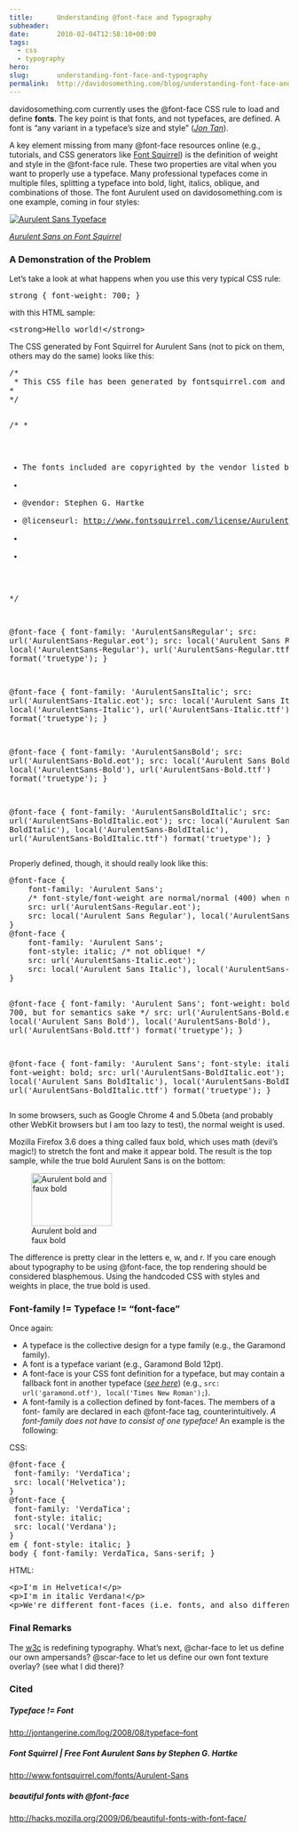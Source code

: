 ```yaml
---
title:      Understanding @font-face and Typography
subheader:  
date:       2010-02-04T12:58:10+00:00
tags:
  - css
  - typography
hero:       
slug:       understanding-font-face-and-typography
permalink:  http://davidosomething.com/blog/understanding-font-face-and-typography/
---
```



<p>davidosomething.com currently uses the @font-face CSS rule to load and define <strong>fonts</strong>. The key point is that fonts, and not typefaces, are defined. A font is &#8220;any variant in a typeface&#8217;s size and style&#8221; (<cite><a href="http://jontangerine.com/log/2008/08/typeface--font">Jon Tan</a></cite>).</p>
<p>A key element missing from many @font-face resources online (e.g., tutorials, and CSS generators like <a href="http://www.fontsquirrel.com/">Font Squirrel</a>) is the definition of weight and style in the @font-face rule. These two properties are vital when you want to properly use a typeface. Many professional typefaces come in multiple files, splitting a typeface into bold, light, italics, oblique, and combinations of those. The font Aurulent used on davidosomething.com is one example, coming in four styles:</p>
<div class="image aligncenter"><a href="http://davidosomething.com/content/uploads/aurulent.png"><img src="data:image/gif;base64,R0lGODdhAQABAPAAAP///wAAACwAAAAAAQABAEACAkQBADs=" data-lazy-type="image" data-lazy-src="http://davidosomething.com/content/uploads/aurulent.png" alt="Aurulent Sans Typeface" title="Aurulent Sans Typeface" class="lazy lazy-hidden size-thumbnail wp-image-25" /><noscript><img src="http://davidosomething.com/content/uploads/aurulent.png" alt="Aurulent Sans Typeface" title="Aurulent Sans Typeface" class="size-thumbnail wp-image-25" /></noscript></a></div>
<p><cite><a href="http://www.fontsquirrel.com/fonts/Aurulent-Sans">Aurulent Sans on Font Squirrel</a></cite></p>
<h3>A Demonstration of the Problem</h3>
<p>Let&#8217;s take a look at what happens when you use this very typical CSS rule:</p>
<pre class="brush: css">
strong { font-weight: 700; }
</pre>
<p>with this HTML sample:</p>
<pre class="brush: html">
&lt;strong>Hello world!&lt;/strong>
</pre>
<p><span id="more-24"></span></p>
<p>The CSS generated by Font Squirrel for Aurulent Sans (not to pick on them, others may do the same) looks like this:</p>
<pre class="brush: css">
/*
 * This CSS file has been generated by fontsquirrel.com and is based on the work of Paul Irish. 
* 
*/


/*
 *
 * The fonts included are copyrighted by the vendor listed below.
 *
 * @vendor:     Stephen G. Hartke
 * @licenseurl: http://www.fontsquirrel.com/license/Aurulent-Sans
 *
 *
 */

@font-face {
	font-family: 'AurulentSansRegular';
	src: url('AurulentSans-Regular.eot');
	src: local('Aurulent Sans Regular'), local('AurulentSans-Regular'), url('AurulentSans-Regular.ttf') format('truetype');
}

@font-face {
	font-family: 'AurulentSansItalic';
	src: url('AurulentSans-Italic.eot');
	src: local('Aurulent Sans Italic'), local('AurulentSans-Italic'), url('AurulentSans-Italic.ttf') format('truetype');
}

@font-face {
	font-family: 'AurulentSansBold';
	src: url('AurulentSans-Bold.eot');
	src: local('Aurulent Sans Bold'), local('AurulentSans-Bold'), url('AurulentSans-Bold.ttf') format('truetype');
}

@font-face {
	font-family: 'AurulentSansBoldItalic';
	src: url('AurulentSans-BoldItalic.eot');
	src: local('Aurulent Sans BoldItalic'), local('AurulentSans-BoldItalic'), url('AurulentSans-BoldItalic.ttf') format('truetype');
}
</pre>
<p>Properly defined, though, it should really look like this:</p>
<pre class="brush: css">
@font-face {
	font-family: 'Aurulent Sans';
	/* font-style/font-weight are normal/normal (400) when not specified */
	src: url('AurulentSans-Regular.eot');
	src: local('Aurulent Sans Regular'), local('AurulentSans-Regular'), url('AurulentSans-Regular.ttf') format('truetype');
}
@font-face {
	font-family: 'Aurulent Sans';
	font-style: italic; /* not oblique! */
	src: url('AurulentSans-Italic.eot');
	src: local('Aurulent Sans Italic'), local('AurulentSans-Italic'), url('AurulentSans-Italic.ttf') format('truetype');
}

@font-face {
	font-family: 'Aurulent Sans';
	font-weight: bold; /* or 700, but for semantics sake */
	src: url('AurulentSans-Bold.eot');
	src: local('Aurulent Sans Bold'), local('AurulentSans-Bold'), url('AurulentSans-Bold.ttf') format('truetype');
}

@font-face {
	font-family: 'Aurulent Sans';
	font-style: italic;
	font-weight: bold;
	src: url('AurulentSans-BoldItalic.eot');
	src: local('Aurulent Sans BoldItalic'), local('AurulentSans-BoldItalic'), url('AurulentSans-BoldItalic.ttf') format('truetype');
}
</pre>
<p>In some browsers, such as Google Chrome 4 and 5.0beta (and probably other WebKit browsers but I am too lazy to test), the normal weight is used.</p>
<p>Mozilla Firefox 3.6 does a thing called faux bold, which uses math (devil&#8217;s magic!) to stretch the font and make it appear bold. The result is the top sample, while the true bold Aurulent Sans is on the bottom:</p>
<figure id="attachment_23" style="width: 145px;" class="wp-caption aligncenter"><img src="http://davidosomething.com/content/uploads/aurulent_bold.png" alt="Aurulent bold and faux bold" title="Aurulent bold and faux bold" width="145" height="95" class="size-full wp-image-23" /><figcaption class="wp-caption-text">Aurulent bold and faux bold</figcaption></figure>
<p>The difference is pretty clear in the letters e, w, and r. If you care enough about typography to be using @font-face, the top rendering should be considered blasphemous. Using the handcoded CSS with styles and weights in place, the true bold is used.</p>
<h3>Font-family != Typeface != &#8220;font-face&#8221;</h3>
<p>Once again:</p>
<ul>
<li>A typeface is the collective design for a type family (e.g., the Garamond family).</li>
<li>A font is a typeface variant (e.g., Garamond Bold 12pt).</li>
<li>A font-face is your CSS font definition for a typeface, but may contain a fallback font in another typeface (<cite><a href="http://hacks.mozilla.org/2009/06/beautiful-fonts-with-font-face/">see here</a></cite>) (e.g., <code>src: url('garamond.otf'), local('Times New Roman');</code>).</li>
<li>A font-family is a collection defined by font-faces. The members of a font- family are declared in each @font-face tag, counterintuitively. <em>A font-family does not have to consist of one typeface!</em> An example is the following:</li>
</ul>
<p>CSS:</p>
<pre class="brush: css">
@font-face {
 font-family: 'VerdaTica';
 src: local('Helvetica');
}
@font-face {
 font-family: 'VerdaTica';
 font-style: italic;
 src: local('Verdana');
}
em { font-style: italic; }
body { font-family: VerdaTica, Sans-serif; }
</pre>
<p>HTML:</p>
<pre class="brush: html">
&lt;p>I'm in Helvetica!&lt;/p>
&lt;p>I'm in italic Verdana!&lt;/p>
&lt;p>We're different font-faces (i.e. fonts, and also different typefaces) in the same font-family!&lt;/p>
</pre>
<h3>Final Remarks</h3>
<p>The <a href="http://www.w3.org/"><abbr title="World Wide Web Consortium">w3c</abbr></a> is redefining typography. What&#8217;s next, @char-face to let us define our own ampersands? @scar-face to let us define our own font texture overlay? (see what I did there)?</p>
<h3>Cited</h3>
<h5>Typeface != Font</h5>
<p><a href="http://jontangerine.com/log/2008/08/typeface--font">http://jontangerine.com/log/2008/08/typeface&#8211;font</a></p>
<h5>Font Squirrel | Free Font Aurulent Sans by Stephen G. Hartke</h5>
<p><a href="http://www.fontsquirrel.com/fonts/Aurulent-Sans">http://www.fontsquirrel.com/fonts/Aurulent-Sans</a></p>
<h5>beautiful fonts with @font-face</h5>
<p><a href="http://hacks.mozilla.org/2009/06/beautiful-fonts-with-font-face/">http://hacks.mozilla.org/2009/06/beautiful-fonts-with-font-face/</a></p>


